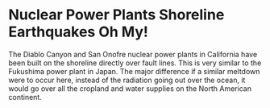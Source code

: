# Nuclear Power Plants Shoreline Earthquakes Oh My!
The Diablo Canyon and San Onofre nuclear power plants in California have been built on the shoreline directly over fault lines. This is very similar to the Fukushima power plant in Japan. The major difference if a similar meltdown were to occur here, instead of the radiation going out over the ocean, it would go over all the cropland and water supplies on the North American continent.
